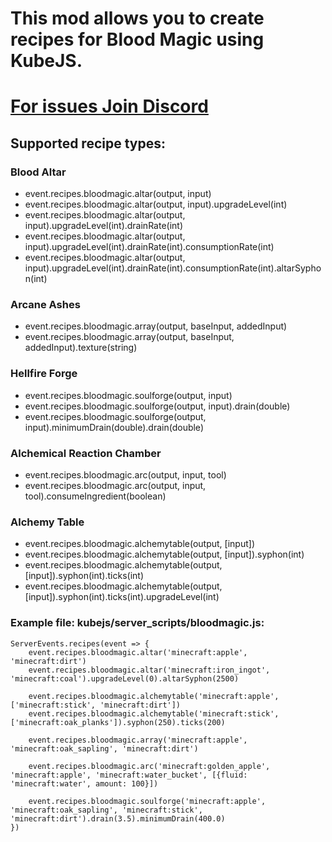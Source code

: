 
# This mod allows you to create recipes for Blood Magic using KubeJS.

# [For issues Join Discord](https://discord.gg/u6SpUpfMzy)

## Supported recipe types:
### **Blood Altar**
- event.recipes.bloodmagic.altar(output, input)
- event.recipes.bloodmagic.altar(output, input).upgradeLevel(int)
- event.recipes.bloodmagic.altar(output, input).upgradeLevel(int).drainRate(int)
- event.recipes.bloodmagic.altar(output, input).upgradeLevel(int).drainRate(int).consumptionRate(int)
- event.recipes.bloodmagic.altar(output, input).upgradeLevel(int).drainRate(int).consumptionRate(int).altarSyphon(int)

### **Arcane Ashes**
- event.recipes.bloodmagic.array(output, baseInput, addedInput)
- event.recipes.bloodmagic.array(output, baseInput, addedInput).texture(string)

### **Hellfire Forge**
- event.recipes.bloodmagic.soulforge(output, input)
- event.recipes.bloodmagic.soulforge(output, input).drain(double)
- event.recipes.bloodmagic.soulforge(output, input).minimumDrain(double).drain(double)

### **Alchemical Reaction Chamber**
- event.recipes.bloodmagic.arc(output, input, tool)
- event.recipes.bloodmagic.arc(output, input, tool).consumeIngredient(boolean)

### **Alchemy Table**
- event.recipes.bloodmagic.alchemytable(output, [input])
- event.recipes.bloodmagic.alchemytable(output, [input]).syphon(int)
- event.recipes.bloodmagic.alchemytable(output, [input]).syphon(int).ticks(int)
- event.recipes.bloodmagic.alchemytable(output, [input]).syphon(int).ticks(int).upgradeLevel(int)

### Example file: kubejs/server_scripts/bloodmagic.js:
```
ServerEvents.recipes(event => {
    event.recipes.bloodmagic.altar('minecraft:apple', 'minecraft:dirt')
    event.recipes.bloodmagic.altar('minecraft:iron_ingot', 'minecraft:coal').upgradeLevel(0).altarSyphon(2500)
 
    event.recipes.bloodmagic.alchemytable('minecraft:apple', ['minecraft:stick', 'minecraft:dirt'])
    event.recipes.bloodmagic.alchemytable('minecraft:stick', ['minecraft:oak_planks']).syphon(250).ticks(200)
 
    event.recipes.bloodmagic.array('minecraft:apple', 'minecraft:oak_sapling', 'minecraft:dirt')
   
    event.recipes.bloodmagic.arc('minecraft:golden_apple', 'minecraft:apple', 'minecraft:water_bucket', [{fluid: 'minecraft:water', amount: 100}])
 
    event.recipes.bloodmagic.soulforge('minecraft:apple', 'minecraft:oak_sapling', 'minecraft:stick', 'minecraft:dirt').drain(3.5).minimumDrain(400.0)
})
```
